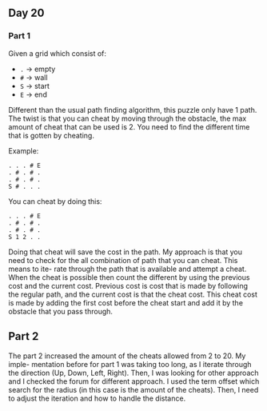 ## Day 20

### Part 1

Given a grid which consist of:

- `.` -> empty
- `#` -> wall
- `S` -> start
- `E` -> end

Different than the usual path finding algorithm, this puzzle only have 1 path.
The twist is that you can cheat by moving through the obstacle, the max amount
of cheat that can be used is 2. You need to find the different time that is
gotten by cheating.

Example:

```
. . . # E
. # . # .
. # . # .
S # . . .
```

You can cheat by doing this:

```
. . . # E
. # . # .
. # . # .
S 1 2 . .
```

Doing that cheat will save the cost in the path. My approach is that you need
to check for the all combination of path that you can cheat. This means to ite-
rate through the path that is available and attempt a cheat. When the cheat is
possible then count the different by using the previous cost and the current
cost. Previous cost is cost that is made by following the regular path, and the
current cost is that the cheat cost. This cheat cost is made by adding the
first cost before the cheat start and add it by the obstacle that you pass
through.

## Part 2

The part 2 increased the amount of the cheats allowed from 2 to 20. My imple-
mentation before for part 1 was taking too long, as I iterate through the
direction (Up, Down, Left, Right). Then, I was looking for other approach and
I checked the forum for different approach. I used the term offset which search
for the radius (in this case is the amount of the cheats). Then, I need to
adjust the iteration and how to handle the distance.
